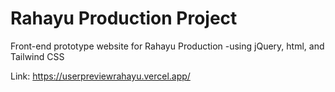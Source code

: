 ﻿# Rahayu Production Project
Front-end prototype website for Rahayu Production
-using jQuery, html, and Tailwind CSS

Link: https://userpreviewrahayu.vercel.app/
